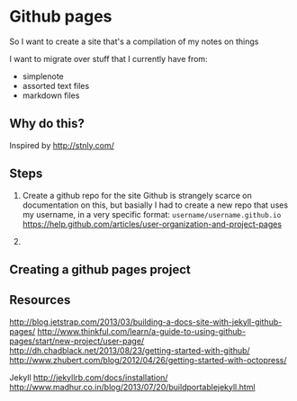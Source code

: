 # Github pages

So I want to create a site that's a compilation of my notes on things 

I want to migrate over stuff that I currently have from:
- simplenote
- assorted text files
- markdown files

## Why do this?
Inspired by http://stnly.com/


## Steps
1. Create a github repo for the site
Github is strangely scarce on documentation on this, but basially I had to create a new repo that uses my username, in a very specific format:
`username/username.github.io`
https://help.github.com/articles/user-organization-and-project-pages

2. 


## Creating a github pages project


## Resources
http://blog.jetstrap.com/2013/03/building-a-docs-site-with-jekyll-github-pages/
http://www.thinkful.com/learn/a-guide-to-using-github-pages/start/new-project/user-page/
http://dh.chadblack.net/2013/08/23/getting-started-with-github/
http://www.zhubert.com/blog/2012/04/26/getting-started-with-octopress/

Jekyll
http://jekyllrb.com/docs/installation/
http://www.madhur.co.in/blog/2013/07/20/buildportablejekyll.html